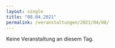 ```yaml
---
layout: single
title: "08.04.2021"
permalink: /veranstaltungen/2021/04/08/
---
```


Keine Veranstaltung an diesem Tag.

